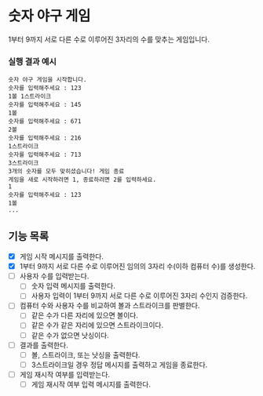 # 숫자 야구 게임

1부터 9까지 서로 다른 수로 이루어진 3자리의 수를 맞추는 게임입니다. 

### 실행 결과 예시

```
숫자 야구 게임을 시작합니다.
숫자를 입력해주세요 : 123
1볼 1스트라이크
숫자를 입력해주세요 : 145
1볼
숫자를 입력해주세요 : 671
2볼
숫자를 입력해주세요 : 216
1스트라이크
숫자를 입력해주세요 : 713
3스트라이크
3개의 숫자를 모두 맞히셨습니다! 게임 종료
게임을 새로 시작하려면 1, 종료하려면 2를 입력하세요.
1
숫자를 입력해주세요 : 123
1볼
...
```

## 기능 목록
- [X] 게임 시작 메시지를 출력한다. 
- [X] 1부터 9까지 서로 다른 수로 이루어진 임의의 3자리 수(이하 컴퓨터 수)를 생성한다. 
- [ ] 사용자 수를 입력받는다. 
  - [ ] 숫자 입력 메시지를 출력한다. 
  - [ ] 사용자 입력이 1부터 9까지 서로 다른 수로 이루어진 3자리 수인지 검증한다. 
- [ ] 컴퓨터 수와 사용자 수를 비교하여 볼과 스트라이크를 판별한다. 
  - [ ] 같은 수가 다른 자리에 있으면 볼이다. 
  - [ ] 같은 수가 같은 자리에 있으면 스트라이크이다. 
  - [ ] 같은 수가 없으면 낫싱이다. 
- [ ] 결과를 출력한다. 
  - [ ] 볼, 스트라이크, 또는 낫싱을 출력한다.
  - [ ] 3스트라이크일 경우 정답 메시지를 출력하고 게임을 종료한다. 
- [ ] 게임 재시작 여부를 입력받는다. 
  - [ ] 게임 재시작 여부 입력 메시지를 출력한다. 